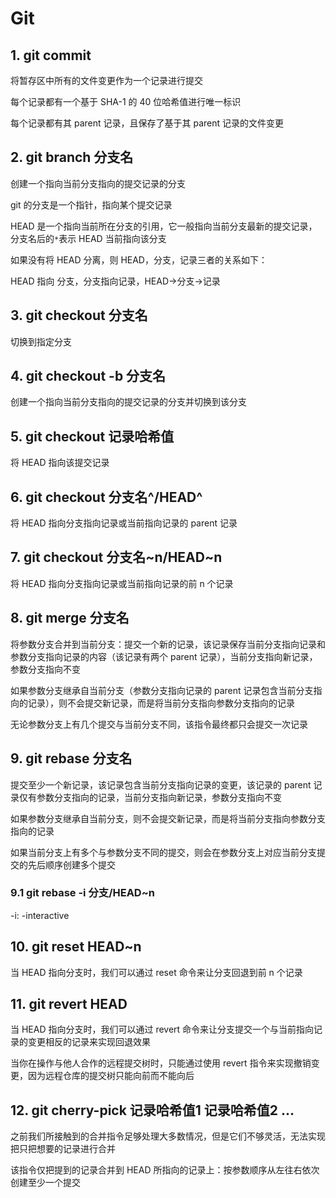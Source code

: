 # Git

## 1. git commit

将暂存区中所有的文件变更作为一个记录进行提交

每个记录都有一个基于 SHA-1 的 40 位哈希值进行唯一标识

每个记录都有其 parent 记录，且保存了基于其 parent 记录的文件变更

## 2. git branch 分支名

创建一个指向当前分支指向的提交记录的分支

git 的分支是一个指针，指向某个提交记录

HEAD 是一个指向当前所在分支的引用，它一般指向当前分支最新的提交记录，分支名后的`*`表示 HEAD 当前指向该分支

如果没有将 HEAD 分离，则 HEAD，分支，记录三者的关系如下：

HEAD 指向 分支，分支指向记录，HEAD->分支->记录

## 3. git checkout 分支名

切换到指定分支

## 4. git checkout -b 分支名

创建一个指向当前分支指向的提交记录的分支并切换到该分支

## 5. git checkout 记录哈希值

将 HEAD 指向该提交记录

## 6. git checkout 分支名^/HEAD^

将 HEAD 指向分支指向记录或当前指向记录的 parent 记录

## 7. git checkout 分支名~n/HEAD~n

将 HEAD 指向分支指向记录或当前指向记录的前 n 个记录

## 8. git merge 分支名

将参数分支合并到当前分支：提交一个新的记录，该记录保存当前分支指向记录和参数分支指向记录的内容（该记录有两个 parent 记录），当前分支指向新记录，参数分支指向不变

如果参数分支继承自当前分支（参数分支指向记录的 parent 记录包含当前分支指向的记录），则不会提交新记录，而是将当前分支指向参数分支指向的记录

无论参数分支上有几个提交与当前分支不同，该指令最终都只会提交一次记录

## 9. git rebase 分支名

提交至少一个新记录，该记录包含当前分支指向记录的变更，该记录的 parent 记录仅有参数分支指向的记录，当前分支指向新记录，参数分支指向不变

如果参数分支继承自当前分支，则不会提交新记录，而是将当前分支指向参数分支指向的记录

如果当前分支上有多个与参数分支不同的提交，则会在参数分支上对应当前分支提交的先后顺序创建多个提交

### 9.1 git rebase -i 分支/HEAD~n

-i: -interactive



## 10. git reset HEAD~n

当 HEAD 指向分支时，我们可以通过 reset 命令来让分支回退到前 n 个记录

## 11. git revert HEAD

当 HEAD 指向分支时，我们可以通过 revert 命令来让分支提交一个与当前指向记录的变更相反的记录来实现回退效果

当你在操作与他人合作的远程提交树时，只能通过使用 revert 指令来实现撤销变更，因为远程仓库的提交树只能向前而不能向后

## 12. git cherry-pick 记录哈希值1 记录哈希值2 ...

之前我们所接触到的合并指令足够处理大多数情况，但是它们不够灵活，无法实现把只把想要的记录进行合并

该指令仅把提到的记录合并到 HEAD 所指向的记录上：按参数顺序从左往右依次创建至少一个提交